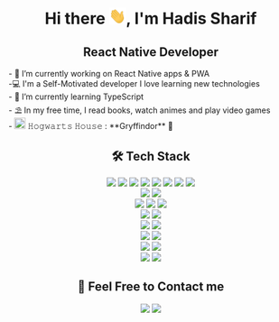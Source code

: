 
<p>
<h1 align="center">Hi there <img src="https://raw.githubusercontent.com/ABSphreak/ABSphreak/master/gifs/Hi.gif" width="30px">, I'm Hadis Sharif</h1>
<h2 align="center">React Native Developer</h2>
</p>

<p align="left">
 - 🔭 I’m currently working on React Native apps & PWA
  <br/>
-💻 I'm a Self-Motivated developer I love learning new technologies 
 <br/>
 - 🌱 I’m currently learning TypeScript
 <br/>
- ⛱️ In my free time, I read books, watch animes and play video games   
 <br/>
 - <img src="https://github.com/JayantGoel001/JayantGoel001/blob/master/PNG/house.png" width="20px" height="20px"/>  𝙷𝚘𝚐𝚠𝚊𝚛𝚝𝚜 𝙷𝚘𝚞𝚜𝚎 : **Gryffindor** 🦁
    </p>

 <h2 align="center"> 🛠 Tech Stack</h2>

<p align="center">
    <a><img src="https://img.shields.io/badge/React_Native-20232A?style=for-the-badge&logo=react&logoColor=61DAFB" /></a>
    <a><img src="https://img.shields.io/badge/JavaScript-F7DF1E?style=for-the-badge&logo=javascript&logoColor=black" /></a>
    <a><img src="https://img.shields.io/badge/Redux-593D88?style=for-the-badge&logo=redux&logoColor=white" /></a>
    <a><img src="https://img.shields.io/badge/React-20232A?style=for-the-badge&logo=react&logoColor=61DAFB" /></a>
    <a><img src="https://img.shields.io/badge/Android-3DDC84?style=for-the-badge&logo=android&logoColor=white" /> </a>
    <a><img src="https://img.shields.io/badge/iOS-000000?style=for-the-badge&logo=ios&logoColor=white" /> </a>
    <a><img src="https://img.shields.io/badge/styled--components-DB7093?style=for-the-badge&logo=styled-components&logoColor=white" /> </a>
    <img src="https://img.shields.io/badge/gradle-02303A?style=for-the-badge&logo=gradle&logoColor=white" />
    <br />
    <a><img src="https://img.shields.io/badge/Realm-39477F?style=for-the-badge&logo=realm&logoColor=white" /></a>
    <img src="https://img.shields.io/badge/MongoDB-%234ea94b.svg?style=for-the-badge&logo=mongodb&logoColor=white" />
    <br />
    <img src="https://img.shields.io/badge/Xcode-007ACC?style=for-the-badge&logo=Xcode&logoColor=white" />
    <img src="https://img.shields.io/badge/VisualStudioCode-0078d7.svg?style=for-the-badge&logo=visual-studio-code&logoColor=white" />
    <img src="https://img.shields.io/badge/Android%20Studio-3DDC84.svg?style=for-the-badge&logo=android-studio&logoColor=white" />
        <br />
      <a><img src="https://img.shields.io/badge/Git-F05032?style=for-the-badge&logo=git&logoColor=whit" /> </a>
    <img src="https://img.shields.io/badge/gitlab-%23181717.svg?style=for-the-badge&logo=gitlab&logoColor=white" />
    <br />
    <a><img src="https://img.shields.io/badge/Express.js-000000?style=for-the-badge&logo=express&logoColor=white" /> </a>
    <img src="https://img.shields.io/badge/Node.js-339933?style=for-the-badge&logo=nodedotjs&logoColor=white" /> 
    <br />
      <a>   <img src="https://img.shields.io/badge/Jira-0052CC?style=for-the-badge&logo=Jira&logoColor=white" /></a>
  <a> <img src="https://img.shields.io/badge/Postman-FF6C37?style=for-the-badge&logo=postman&logoColor=white" /></a>
     <br />
        <a><img src="https://img.shields.io/badge/Jest-C21325?style=for-the-badge&logo=jest&logoColor=white)" /> </a>
    <a><img src="https://img.shields.io/badge/firebase-ffca28?style=for-the-badge&logo=firebase&logoColor=black" /> </a>
         <br />
    <img src="https://img.shields.io/badge/mac%20os-000000?style=for-the-badge&logo=apple&logoColor=white" />
    <img src="https://img.shields.io/badge/Windows-0078D6?style=for-the-badge&logo=windows&logoColor=white" />
    <!--   <img src="" /> --><!--   <img src="" /> -->
    <!--   <img src="" /> -->
    <!--   <img src="" /> -->
</p>


 <h2 align="center"> 🤝 Feel Free to Contact me</h2>
 
<p align="center">
  <a href="https://www.linkedin.com/in/hadis-sharif-83a64a36/">  <img src="https://img.shields.io/badge/LinkedIn-0077B5?style=for-the-badge&logo=linkedin&logoColor=white" /></a>
  <a href="mailto:hadis.sharif@gmail.com">  <img src="https://img.shields.io/badge/Gmail-D14836?style=for-the-badge&logo=gmail&logoColor=white" /></a>

 <!-- [![LinkedIn](https://img.shields.io/badge/LinkedIn-0077B5?style=for-the-badge&logo=linkedin&logoColor=white)](https://www.linkedin.com/in/hadis-sharif-83a64a36/) -->
<!-- [![Gmail](https://img.shields.io/badge/Gmail-D14836?style=for-the-badge&logo=gmail&logoColor=white)](mailto:hadis.sharif@gmail.com)  -->

</p>
